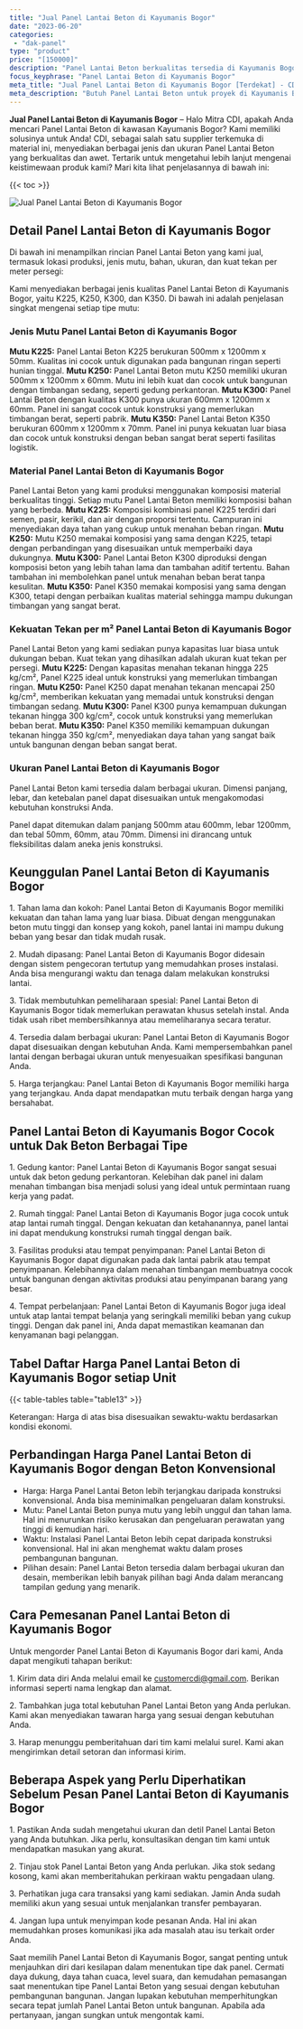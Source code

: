 ```yaml
---
title: "Jual Panel Lantai Beton di Kayumanis Bogor"
date: "2023-06-20"
categories:
 - "dak-panel"
type: "product"
price: "[150000]"
description: "Panel Lantai Beton berkualitas tersedia di Kayumanis Bogor. Solusi ideal untuk proyek konstruksi dengan kualitas unggul, Panel Lantai Beton memberikan kekuatan maksimal untuk lantai dak. Konsultasi gratis."
focus_keyphrase: "Panel Lantai Beton di Kayumanis Bogor"
meta_title: "Jual Panel Lantai Beton di Kayumanis Bogor [Terdekat] - CDI"
meta_description: "Butuh Panel Lantai Beton untuk proyek di Kayumanis Bogor?. Tersedia Panel Lantai Beton premium untuk proyek konstruksi. Penawaran spesial hanya di sini."
---
```


**Jual Panel Lantai Beton di Kayumanis Bogor** – Halo Mitra CDI, apakah Anda mencari Panel Lantai Beton di kawasan Kayumanis Bogor? Kami memiliki solusinya untuk Anda! CDI, sebagai salah satu supplier terkemuka di material ini, menyediakan berbagai jenis dan ukuran Panel Lantai Beton yang berkualitas dan awet. Tertarik untuk mengetahui lebih lanjut mengenai keistimewaan produk kami? Mari kita lihat penjelasannya di bawah ini:

{{< toc >}}

![Jual Panel Lantai Beton di Kayumanis Bogor](/images/dak-panel/dak-panel-28.jpg)

## Detail Panel Lantai Beton di Kayumanis Bogor

Di bawah ini menampilkan rincian Panel Lantai Beton yang kami jual, termasuk lokasi produksi, jenis mutu, bahan, ukuran, dan kuat tekan per meter persegi:

Kami menyediakan berbagai jenis kualitas Panel Lantai Beton di Kayumanis Bogor, yaitu K225, K250, K300, dan K350. Di bawah ini adalah penjelasan singkat mengenai setiap tipe mutu:

### Jenis Mutu Panel Lantai Beton di Kayumanis Bogor

**Mutu K225:** Panel Lantai Beton K225 berukuran 500mm x 1200mm x 50mm. Kualitas ini cocok untuk digunakan pada bangunan ringan seperti hunian tinggal.
**Mutu K250:** Panel Lantai Beton mutu K250 memiliki ukuran 500mm x 1200mm x 60mm. Mutu ini lebih kuat dan cocok untuk bangunan dengan timbangan sedang, seperti gedung perkantoran.
**Mutu K300:** Panel Lantai Beton dengan kualitas K300 punya ukuran 600mm x 1200mm x 60mm. Panel ini sangat cocok untuk konstruksi yang memerlukan timbangan berat, seperti pabrik.
**Mutu K350:** Panel Lantai Beton K350 berukuran 600mm x 1200mm x 70mm. Panel ini punya kekuatan luar biasa dan cocok untuk konstruksi dengan beban sangat berat seperti fasilitas logistik.

### Material Panel Lantai Beton di Kayumanis Bogor

Panel Lantai Beton yang kami produksi menggunakan komposisi material berkualitas tinggi. Setiap mutu Panel Lantai Beton memiliki komposisi bahan yang berbeda.
**Mutu K225:** Komposisi kombinasi panel K225 terdiri dari semen, pasir, kerikil, dan air dengan proporsi tertentu. Campuran ini menyediakan daya tahan yang cukup untuk menahan beban ringan.
**Mutu K250:** Mutu K250 memakai komposisi yang sama dengan K225, tetapi dengan perbandingan yang disesuaikan untuk memperbaiki daya dukungnya.
**Mutu K300:** Panel Lantai Beton K300 diproduksi dengan komposisi beton yang lebih tahan lama dan tambahan aditif tertentu. Bahan tambahan ini membolehkan panel untuk menahan beban berat tanpa kesulitan.
**Mutu K350:** Panel K350 memakai komposisi yang sama dengan K300, tetapi dengan perbaikan kualitas material sehingga mampu dukungan timbangan yang sangat berat.

### Kekuatan Tekan per m² Panel Lantai Beton di Kayumanis Bogor

Panel Lantai Beton yang kami sediakan punya kapasitas luar biasa untuk dukungan beban. Kuat tekan yang dihasilkan adalah ukuran kuat tekan per persegi.
**Mutu K225:** Dengan kapasitas menahan tekanan hingga 225 kg/cm², Panel K225 ideal untuk konstruksi yang memerlukan timbangan ringan.
**Mutu K250:** Panel K250 dapat menahan tekanan mencapai 250 kg/cm², memberikan kekuatan yang memadai untuk konstruksi dengan timbangan sedang.
**Mutu K300:** Panel K300 punya kemampuan dukungan tekanan hingga 300 kg/cm², cocok untuk konstruksi yang memerlukan beban berat.
**Mutu K350:** Panel K350 memiliki kemampuan dukungan tekanan hingga 350 kg/cm², menyediakan daya tahan yang sangat baik untuk bangunan dengan beban sangat berat.

### Ukuran Panel Lantai Beton di Kayumanis Bogor

Panel Lantai Beton kami tersedia dalam berbagai ukuran. Dimensi panjang, lebar, dan ketebalan panel dapat disesuaikan untuk mengakomodasi kebutuhan konstruksi Anda.

Panel dapat ditemukan dalam panjang 500mm atau 600mm, lebar 1200mm, dan tebal 50mm, 60mm, atau 70mm. Dimensi ini dirancang untuk fleksibilitas dalam aneka jenis konstruksi.

## Keunggulan Panel Lantai Beton di Kayumanis Bogor

1\.  Tahan lama dan kokoh: Panel Lantai Beton di Kayumanis Bogor memiliki kekuatan dan tahan lama yang luar biasa. Dibuat dengan menggunakan beton mutu tinggi dan konsep yang kokoh, panel lantai ini mampu dukung beban yang besar dan tidak mudah rusak.

2\.  Mudah dipasang: Panel Lantai Beton di Kayumanis Bogor didesain dengan sistem pengecoran tertutup yang memudahkan proses instalasi. Anda bisa mengurangi waktu dan tenaga dalam melakukan konstruksi lantai.

3\.  Tidak membutuhkan pemeliharaan spesial: Panel Lantai Beton di Kayumanis Bogor tidak memerlukan perawatan khusus setelah instal. Anda tidak usah ribet membersihkannya atau memeliharanya secara teratur.

4\.  Tersedia dalam berbagai ukuran: Panel Lantai Beton di Kayumanis Bogor dapat disesuaikan dengan kebutuhan Anda. Kami mempersembahkan panel lantai dengan berbagai ukuran untuk menyesuaikan spesifikasi bangunan Anda.

5\.  Harga terjangkau: Panel Lantai Beton di Kayumanis Bogor memiliki harga yang terjangkau. Anda dapat mendapatkan mutu terbaik dengan harga yang bersahabat.

## Panel Lantai Beton di Kayumanis Bogor Cocok untuk Dak Beton Berbagai Tipe

1\.  Gedung kantor: Panel Lantai Beton di Kayumanis Bogor sangat sesuai untuk dak beton gedung perkantoran. Kelebihan dak panel ini dalam menahan timbangan bisa menjadi solusi yang ideal untuk permintaan ruang kerja yang padat.

2\.  Rumah tinggal: Panel Lantai Beton di Kayumanis Bogor juga cocok untuk atap lantai rumah tinggal. Dengan kekuatan dan ketahanannya, panel lantai ini dapat mendukung konstruksi rumah tinggal dengan baik.

3\.  Fasilitas produksi atau tempat penyimpanan: Panel Lantai Beton di Kayumanis Bogor dapat digunakan pada dak lantai pabrik atau tempat penyimpanan. Kelebihannya dalam menahan timbangan membuatnya cocok untuk bangunan dengan aktivitas produksi atau penyimpanan barang yang besar.

4\.  Tempat perbelanjaan: Panel Lantai Beton di Kayumanis Bogor juga ideal untuk atap lantai tempat belanja yang seringkali memiliki beban yang cukup tinggi. Dengan dak panel ini, Anda dapat memastikan keamanan dan kenyamanan bagi pelanggan.

## Tabel Daftar Harga Panel Lantai Beton di Kayumanis Bogor setiap Unit

{{< table-tables table="table13" >}}

Keterangan: Harga di atas bisa disesuaikan sewaktu-waktu berdasarkan kondisi ekonomi.

## Perbandingan Harga Panel Lantai Beton di Kayumanis Bogor dengan Beton Konvensional

*   Harga: Harga Panel Lantai Beton lebih terjangkau daripada konstruksi konvensional. Anda bisa meminimalkan pengeluaran dalam konstruksi.
*   Mutu: Panel Lantai Beton punya mutu yang lebih unggul dan tahan lama. Hal ini menurunkan risiko kerusakan dan pengeluaran perawatan yang tinggi di kemudian hari.
*   Waktu: Instalasi Panel Lantai Beton lebih cepat daripada konstruksi konvensional. Hal ini akan menghemat waktu dalam proses pembangunan bangunan.
*   Pilihan desain: Panel Lantai Beton tersedia dalam berbagai ukuran dan desain, memberikan lebih banyak pilihan bagi Anda dalam merancang tampilan gedung yang menarik.

## Cara Pemesanan Panel Lantai Beton di Kayumanis Bogor

Untuk mengorder Panel Lantai Beton di Kayumanis Bogor dari kami, Anda dapat mengikuti tahapan berikut:

1\.  Kirim data diri Anda melalui email ke customercdi@gmail.com. Berikan informasi seperti nama lengkap dan alamat.

2\.  Tambahkan juga total kebutuhan Panel Lantai Beton yang Anda perlukan. Kami akan menyediakan tawaran harga yang sesuai dengan kebutuhan Anda.

3\.  Harap menunggu pemberitahuan dari tim kami melalui surel. Kami akan mengirimkan detail setoran dan informasi kirim.

## Beberapa Aspek yang Perlu Diperhatikan Sebelum Pesan Panel Lantai Beton di Kayumanis Bogor

1\.  Pastikan Anda sudah mengetahui ukuran dan detil Panel Lantai Beton yang Anda butuhkan. Jika perlu, konsultasikan dengan tim kami untuk mendapatkan masukan yang akurat.

2\.  Tinjau stok Panel Lantai Beton yang Anda perlukan. Jika stok sedang kosong, kami akan memberitahukan perkiraan waktu pengadaan ulang.

3\.  Perhatikan juga cara transaksi yang kami sediakan. Jamin Anda sudah memiliki akun yang sesuai untuk menjalankan transfer pembayaran.

4\.  Jangan lupa untuk menyimpan kode pesanan Anda. Hal ini akan memudahkan proses komunikasi jika ada masalah atau isu terkait order Anda.

Saat memilih Panel Lantai Beton di Kayumanis Bogor, sangat penting untuk menjauhkan diri dari kesilapan dalam menentukan tipe dak panel. Cermati daya dukung, daya tahan cuaca, level suara, dan kemudahan pemasangan saat menentukan tipe Panel Lantai Beton yang sesuai dengan kebutuhan pembangunan bangunan. Jangan lupakan kebutuhan memperhitungkan secara tepat jumlah Panel Lantai Beton untuk bangunan. Apabila ada pertanyaan, jangan sungkan untuk mengontak kami.